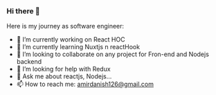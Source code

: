 ### Hi there 👋

<!--
**amirCodes/amirCodes** is a ✨ _special_ ✨ repository because its `README.md` (this file) appears on your GitHub profile.
-->
Here is my journey as software engineer:

- 🔭 I’m currently working on React HOC
- 🌱 I’m currently learning Nuxtjs n reactHook
- 👯 I’m looking to collaborate on any project for Fron-end and Nodejs backend 
- 🤔 I’m looking for help with Redux
- 💬 Ask me about reactjs, Nodejs...
- 📫 How to reach me: amirdanish126@gmail.com 


